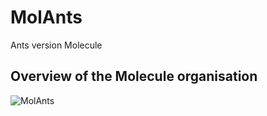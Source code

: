 # MolAnts

Ants version Molecule

## Overview of the Molecule organisation

![MolAnts](https://user-images.githubusercontent.com/64481702/166677603-377363b0-bf6f-4d0e-be75-32cdb7419419.png)
